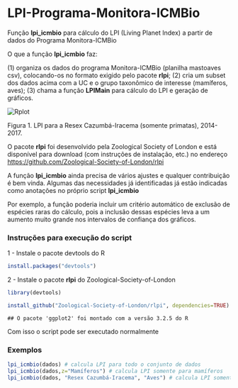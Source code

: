 # LPI-Programa-Monitora-ICMBio

Função **lpi_icmbio** para cálculo do LPI (Living Planet Index) a partir de dados do Programa Monitora-ICMBio

O que a função **lpi_icmbio** faz:

(1) organiza os dados do programa Monitora-ICMBio (planilha mastoaves csv), colocando-os no formato exigido pelo pacote **rlpi**;
(2) cria um subset dos dados acima com a UC e o grupo taxonômico de interesse (mamíferos, aves);
(3) chama a função **LPIMain** para cálculo do LPI e geração de gráficos.

![Rplot](https://user-images.githubusercontent.com/39089964/54770927-fa90da80-4be2-11e9-88d4-e2a77faa5962.jpeg)

Figura 1. LPI para a Resex Cazumbá-Iracema (somente primatas), 2014-2017.

O pacote **rlpi** foi desenvolvido pela Zoological Society of London e está disponível para download (com instruções de instalação, etc.) no endereço https://github.com/Zoological-Society-of-London/rlpi

A função **lpi_icmbio** ainda precisa de vários ajustes e qualquer contribuição é bem vinda. Algumas das necessidades já identificadas já estão indicadas como anotações no próprio script **lpi_icmbio**

Por exemplo, a função poderia incluir um critério automático de exclusão de espécies raras do cálculo, pois a inclusão dessas espécies leva a um aumento muito grande nos intervalos de confiança dos gráficos.

### Instruções para execução do script

1 - Instale o pacote devtools do R

```r
install.packages("devtools")
```

2 - Instale o pacote **rlpi** do Zoological-Society-of-London


```r
library(devtools)

install_github("Zoological-Society-of-London/rlpi", dependencies=TRUE)
```

```
## O pacote 'ggplot2' foi montado com a versão 3.2.5 do R
```

Com isso o script pode ser executado normalmente


### Exemplos

```r
lpi_icmbio(dados) # calcula LPI para todo o conjunto de dados
lpi_icmbio(dados,z="Mamíferos") # calcula LPI somente para mamíferos
lpi_icmbio(dados, "Resex Cazumbá-Iracema", "Aves") # calcula LPI somente para Resex Cazumbá-Iracema, somente para aves
```


